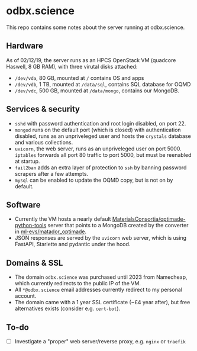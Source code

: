 # odbx.science

This repo contains some notes about the server running at odbx.science. 

## Hardware 

As of 02/12/19, the server runs as an HPCS OpenStack VM (quadcore Haswell, 8 GB RAM), with three virutal disks attached:

- `/dev/vda`, 80 GB, mounted at `/` contains OS and apps
- `/dev/vdb`, 1 TB, mounted at `/data/sql`, contains SQL database for OQMD
- `/dev/vdc`, 500 GB, mounted at `/data/mongo`, contains our MongoDB.

## Services & security

- `sshd` with password authentication and root login disabled, on port 22.
- `mongod` runs on the default port (which is closed) with authentication disabled, runs as an unpriveleged user and hosts the `crystals` database and various collections.
- `uvicorn`, the web server, runs as an unpriveleged user on port 5000. `iptables` forwards all port 80 traffic to port 5000, but must be reenabled at startup.
- `fail2ban` adds an extra layer of protection to `ssh` by banning password scrapers after a few attempts.
- `mysql` can be enabled to update the OQMD copy, but is not on by default.

## Software

- Currently the VM hosts a nearly default [MaterialsConsortia/optimade-python-tools](https://github.com/Materials-Consortia/optimade-python-tools) server that points to a MongoDB created by the converter in [ml-evs/matador_optimade](https://github.com/ml-evs/matador_optimade).
- JSON responses are served by the `uvicorn` web server, which is using FastAPI, Starlette and pydantic under the hood.

## Domains & SSL

- The domain `odbx.science` was purchased until 2023 from Namecheap, which currently redirects to the public IP of the VM.
- All `*@odbx.science` email addresses currently redirect to my personal account.
- The domain came with a 1 year SSL certificate (~£4 year after), but free alternatives exists (consider e.g. `cert-bot`).


## To-do

- [ ] Investigate a "proper" web server/reverse proxy, e.g. `nginx` or `traefik`
